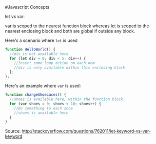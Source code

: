 #Javascript Concepts

let vs var:

var is scoped to the nearest function block whereas let is scoped to the nearest enclosing block and both are global if outside any block.

Here's a scenario where `let` is used

```javascript
function HelloWorld() {
  //div is not available here
  for (let div = 0; div < 5; div++) {
    //Insert some loop action on each dom
    //div is only available within this enclosing block
  };
};
```

Here's an example where `var` is used:
```javascript
function changeShoeLaces() {
  //shoes is available here, within the function block.
  for (var shoes = 0; shoes < 10; shoes++) {
    //Do something to each shoe
    //shoes is available here
  }
}
```


Source: http://stackoverflow.com/questions/762011/let-keyword-vs-var-keyword
